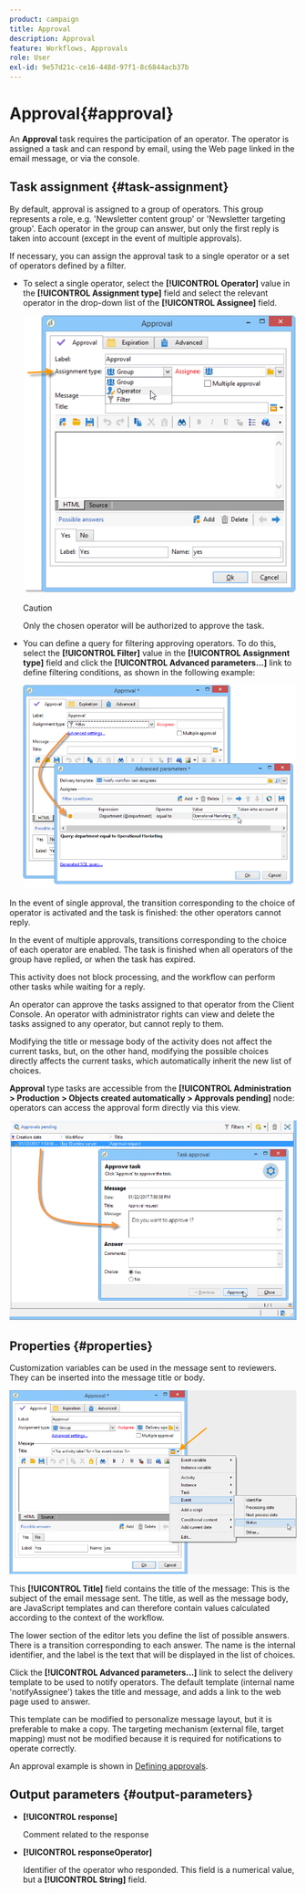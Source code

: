 ```yaml
---
product: campaign
title: Approval
description: Approval
feature: Workflows, Approvals
role: User
exl-id: 9e57d21c-ce16-448d-97f1-8c6844acb37b
---
```

# Approval{#approval}



An **Approval** task requires the participation of an operator. The operator is assigned a task and can respond by email, using the Web page linked in the email message, or via the console.

## Task assignment {#task-assignment}

By default, approval is assigned to a group of operators. This group represents a role, e.g. 'Newsletter content group' or 'Newsletter targeting group'. Each operator in the group can answer, but only the first reply is taken into account (except in the event of multiple approvals).

If necessary, you can assign the approval task to a single operator or a set of operators defined by a filter.

* To select a single operator, select the **[!UICONTROL Operator]** value in the **[!UICONTROL Assignment type]** field and select the relevant operator in the drop-down list of the **[!UICONTROL Assignee]** field.

  ![](assets/s_advuser_validation_box_assign.png)

  >[!CAUTION]
  >
  >Only the chosen operator will be authorized to approve the task.

* You can define a query for filtering approving operators. To do this, select the **[!UICONTROL Filter]** value in the **[!UICONTROL Assignment type]** field and click the **[!UICONTROL Advanced parameters...]** link to define filtering conditions, as shown in the following example:

  ![](assets/s_advuser_validation_box_filter.png)

In the event of single approval, the transition corresponding to the choice of operator is activated and the task is finished: the other operators cannot reply.

In the event of multiple approvals, transitions corresponding to the choice of each operator are enabled. The task is finished when all operators of the group have replied, or when the task has expired.

This activity does not block processing, and the workflow can perform other tasks while waiting for a reply.

An operator can approve the tasks assigned to that operator from the Client Console. An operator with administrator rights can view and delete the tasks assigned to any operator, but cannot reply to them.

Modifying the title or message body of the activity does not affect the current tasks, but, on the other hand, modifying the possible choices directly affects the current tasks, which automatically inherit the new list of choices.

**Approval** type tasks are accessible from the **[!UICONTROL Administration > Production > Objects created automatically > Approvals pending]** node: operators can access the approval form directly via this view.

![](assets/s_advuser_validation_from_console.png)

## Properties {#properties}

Customization variables can be used in the message sent to reviewers. They can be inserted into the message title or body.

![](assets/edit_validation.png)

This **[!UICONTROL Title]** field contains the title of the message: This is the subject of the email message sent. The title, as well as the message body, are JavaScript templates and can therefore contain values calculated according to the context of the workflow.

The lower section of the editor lets you define the list of possible answers. There is a transition corresponding to each answer. The name is the internal identifier, and the label is the text that will be displayed in the list of choices.

Click the **[!UICONTROL Advanced parameters...]** link to select the delivery template to be used to notify operators. The default template (internal name 'notifyAssignee') takes the title and message, and adds a link to the web page used to answer.

This template can be modified to personalize message layout, but it is preferable to make a copy. The targeting mechanism (external file, target mapping) must not be modified because it is required for notifications to operate correctly.

An approval example is shown in [Defining approvals](define-approvals.md).

## Output parameters {#output-parameters}

* **[!UICONTROL response]**

  Comment related to the response

* **[!UICONTROL responseOperator]**

  Identifier of the operator who responded. This field is a numerical value, but a **[!UICONTROL String]** field.
